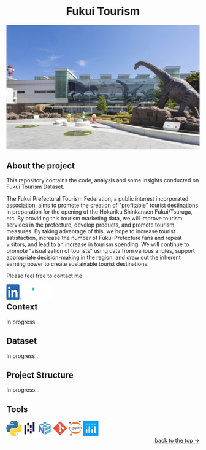 
<h1 name="readme-top" align="center">Fukui Tourism</h1>

<img align="center" src="https://github.com/KawasakiLucas/fukui-tourism/blob/master/fukui-station.png">

<h2 align="left">About the project</h2>

This repository contains the code, analysis and some insights conducted on Fukui Tourism Dataset.

The Fukui Prefectural Tourism Federation, a public interest incorporated association, aims to promote the creation of "profitable" tourist destinations in preparation for the opening of the Hokuriku Shinkansen Fukui/Tsuruga, etc. By providing this tourism marketing data, we will improve tourism services in the prefecture, develop products, and promote tourism measures. By taking advantage of this, we hope to increase tourist satisfaction, increase the number of Fukui Prefecture fans and repeat visitors, and lead to an increase in tourism spending. We will continue to promote "visualization of tourists" using data from various angles, support appropriate decision-making in the region, and draw out the inherent earning power to create sustainable tourist destinations.


Please feel free to contact me:
<p align="left">
  <a href="https://www.linkedin.com/in/lucas-kawasaki/">
    <img align="left" width="40" height="40" src="https://github.com/KawasakiLucas/olist-ecommerce/blob/master/images/LI-In-Bug.png">
  </a>
</p>
<p align="left">
  <a href="https://www.wantedly.com/id/lucas_kawasaki">
    <img align="left" width="40" height="40" src="https://github.com/KawasakiLucas/olist-ecommerce/blob/master/images/Wantedly_Mark_DarkBG.png">
  </a>
</p>
<p align="left">
  <a href="https://github.com/KawasakiLucas">
    <img align="left" width="40" height="40" src="https://github.com/KawasakiLucas/olist-ecommerce/blob/master/images/github-mark-white.png">
  </a>
</p>

<br />
<h2 align="left">Context</h2>

In progress...

<h2 align="left">Dataset</h2>

In progress...

<h2 align="left">Project Structure</h2>

In progress...

<h2 align="left">Tools</h2>

<img align="left" width="40" height="40" src="https://github.com/KawasakiLucas/olist-ecommerce/blob/master/images/svg/python.svg">
<img align="left" width="40" height="40" src="https://github.com/KawasakiLucas/olist-ecommerce/blob/master/images/svg/pandas.svg">
<img align="left" width="40" height="40" src="https://github.com/KawasakiLucas/olist-ecommerce/blob/master/images/svg/numpy.svg">
<img align="left" width="40" height="40" src="https://github.com/KawasakiLucas/olist-ecommerce/blob/master/images/svg/git.svg">
<img align="left" width="40" height="40" src="https://github.com/KawasakiLucas/olist-ecommerce/blob/master/images/svg/jupyter.svg">
<img align="left" width="40" height="40" src="https://github.com/KawasakiLucas/olist-ecommerce/blob/master/images/svg/plot_ly.svg">

<h2 align="left"></h2>

<br />
<p align="right"><a href="#readme-top">back to the top -></a></p>
